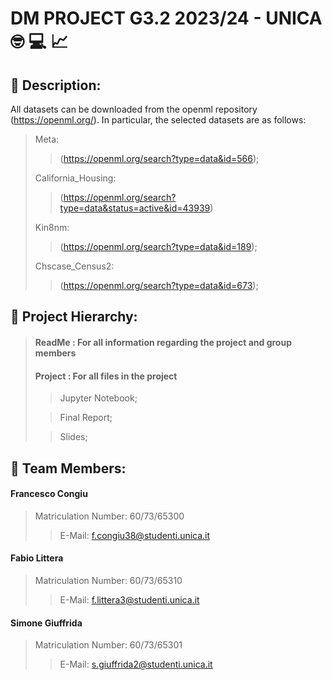 # DM PROJECT G3.2 2023/24 - UNICA :nerd_face: :computer: :chart_with_upwards_trend:

## :bookmark_tabs: Description:
All datasets can be downloaded from the openml repository (https://openml.org/). In particular, the selected datasets are as follows:
> Meta:
>
>> (https://openml.org/search?type=data&id=566);
>
> California_Housing:
>
>> (https://openml.org/search?type=data&status=active&id=43939)
>
> Kin8nm:
>> (https://openml.org/search?type=data&id=189);
>
> Chscase_Census2:
>> (https://openml.org/search?type=data&id=673);

## :blue_book: Project Hierarchy:
> #### ReadMe : For all information regarding the project and group members
>
> #### Project : For all files in the project
>> Jupyter Notebook;
>
>> Final Report;
>
>> Slides;

## :construction_worker: Team Members:

#### Francesco Congiu
> Matriculation Number: 60/73/65300
>
>> E-Mail: f.congiu38@studenti.unica.it

#### Fabio Littera
> Matriculation Number: 60/73/65310
>
>> E-Mail: f.littera3@studenti.unica.it

#### Simone Giuffrida
> Matriculation Number: 60/73/65301
>
>> E-Mail: s.giuffrida2@studenti.unica.it
